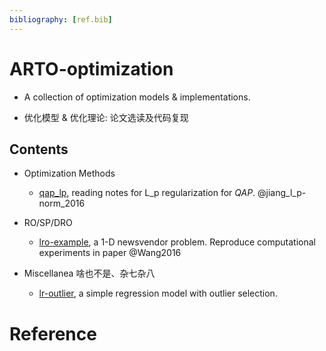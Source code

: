 ```yaml
---
bibliography: [ref.bib]
---
```

# ARTO-optimization

- A collection of optimization models & implementations. 

- 优化模型 & 优化理论: 论文选读及代码复现

## Contents

  - Optimization Methods
    - [qap_lp](./qap_lp/assets/ieee.csl), reading notes for L_p regularization for _QAP_. @jiang_l_p-norm_2016

  - RO/SP/DRO
    - [lro-example](./lro-example/lro-example.md), a 1-D newsvendor problem. Reproduce computational experiments in paper @Wang2016

  - Miscellanea 啥也不是、杂七杂八
    - [lr-outlier](./lr-outlier/lr-outlier.md), a simple regression model with outlier selection.


# Reference
